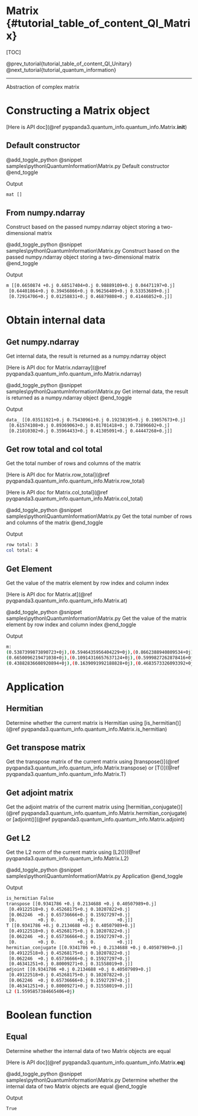 Matrix  {#tutorial_table_of_content_QI_Matrix}
=============================================================================

[TOC]

@prev_tutorial{tutorial_table_of_content_QI_Unitary}
@next_tutorial{tutorial_quantum_information}

-------------------------------------------------------------------------------------------------------------------------------


Abstraction of complex matrix

# Constructing a Matrix object

[Here is API doc](@ref pyqpanda3.quantum_info.quantum_info.Matrix.__init__)

## Default constructor

@add_toggle_python
    @snippet samples\python\QuantumInformation\Matrix.py Default constructor
@end_toggle

Output
```bash
mat []
```

## From numpy.ndarray
Construct based on the passed numpy.ndarray object storing a two-dimensional matrix


@add_toggle_python
    @snippet samples\python\QuantumInformation\Matrix.py Construct based on the passed numpy.ndarray object storing a two-dimensional matrix
@end_toggle

Output
```bash
m [[0.6650874 +0.j 0.68517404+0.j 0.98889109+0.j 0.04471197+0.j]
 [0.64401864+0.j 0.39456866+0.j 0.96256409+0.j 0.53353689+0.j]
 [0.72914706+0.j 0.01258831+0.j 0.46879808+0.j 0.41446852+0.j]]
```

# Obtain internal data

## Get numpy.ndarray
Get internal data, the result is returned as a numpy.ndarray object

[Here is API doc for Matrix.ndarray](@ref pyqpanda3.quantum_info.quantum_info.Matrix.ndarray)

@add_toggle_python
    @snippet samples\python\QuantumInformation\Matrix.py Get internal data, the result is returned as a numpy.ndarray object
@end_toggle

Output
```bash
data_ [[0.03511921+0.j 0.75430961+0.j 0.19238195+0.j 0.19057673+0.j]
 [0.61574108+0.j 0.89369063+0.j 0.81701418+0.j 0.73896602+0.j]
 [0.21010302+0.j 0.35964433+0.j 0.41305091+0.j 0.44447268+0.j]]
```

## Get row total and col total
Get the total number of rows and columns of the matrix

[Here is API doc for Matrix.row_total](@ref pyqpanda3.quantum_info.quantum_info.Matrix.row_total)

[Here is API doc for Matrix.col_total](@ref pyqpanda3.quantum_info.quantum_info.Matrix.col_total)

@add_toggle_python
    @snippet samples\python\QuantumInformation\Matrix.py Get the total number of rows and columns of the matrix
@end_toggle

Output
```bash
row total: 3
col total: 4
```

## Get Element
Get the value of the matrix element by row index and column index

[Here is API doc for Matrix.at](@ref pyqpanda3.quantum_info.quantum_info.Matrix.at)

@add_toggle_python
    @snippet samples\python\QuantumInformation\Matrix.py Get the value of the matrix element by row index and column index
@end_toggle

Output
```bash
m:
(0.5387399873890723+0j),(0.5946435956404229+0j),(0.8662388940809534+0j),(0.7465917268170127+0j),
(0.6650096219471038+0j),(0.10914316657637124+0j),(0.5999827262878416+0j),(0.5121762859881978+0j),
(0.43882836608920894+0j),(0.1639091992188828+0j),(0.4683573326093392+0j),(0.9735070812593357+0j),
```


# Application

## Hermitian
Determine whether the current matrix is Hermitian 
using [is_hermitian()](@ref pyqpanda3.quantum_info.quantum_info.Matrix.is_hermitian)

## Get transpose matrix
Get the transpose matrix of the current matrix 
using [transpose()](@ref pyqpanda3.quantum_info.quantum_info.Matrix.transpose) or [T()](@ref pyqpanda3.quantum_info.quantum_info.Matrix.T)

## Get adjoint matrix
Get the adjoint matrix of the current matrix 
using [hermitian_conjugate()](@ref pyqpanda3.quantum_info.quantum_info.Matrix.hermitian_conjugate) or [adjoint()](@ref pyqpanda3.quantum_info.quantum_info.Matrix.adjoint)

## Get L2
Get the L2 norm of the current matrix using [L2()](@ref pyqpanda3.quantum_info.quantum_info.Matrix.L2)

@add_toggle_python
    @snippet samples\python\QuantumInformation\Matrix.py Application
@end_toggle

Output
```bash
is_hermitian False
transpose [[0.9341786 +0.j 0.2134688 +0.j 0.40507989+0.j]
 [0.49122518+0.j 0.45268175+0.j 0.10207822+0.j]
 [0.062246  +0.j 0.65736666+0.j 0.15927297+0.j]
 [0.        +0.j 0.        +0.j 0.        +0.j]]
T [[0.9341786 +0.j 0.2134688 +0.j 0.40507989+0.j]
 [0.49122518+0.j 0.45268175+0.j 0.10207822+0.j]
 [0.062246  +0.j 0.65736666+0.j 0.15927297+0.j]
 [0.        +0.j 0.        +0.j 0.        +0.j]]
hermitian_conjugate [[0.9341786 +0.j 0.2134688 +0.j 0.40507989+0.j]
 [0.49122518+0.j 0.45268175+0.j 0.10207822+0.j]
 [0.062246  +0.j 0.65736666+0.j 0.15927297+0.j]
 [0.46341251+0.j 0.80009271+0.j 0.31558019+0.j]]
adjoint [[0.9341786 +0.j 0.2134688 +0.j 0.40507989+0.j]
 [0.49122518+0.j 0.45268175+0.j 0.10207822+0.j]
 [0.062246  +0.j 0.65736666+0.j 0.15927297+0.j]
 [0.46341251+0.j 0.80009271+0.j 0.31558019+0.j]]
L2 (1.5595857384665406+0j)
```


# Boolean function

## Equal
Determine whether the internal data of two Matrix objects are equal

[Here is API doc](@ref pyqpanda3.quantum_info.quantum_info.Matrix.__eq__)

@add_toggle_python
    @snippet samples\python\QuantumInformation\Matrix.py Determine whether the internal data of two Matrix objects are equal
@end_toggle

Output
```bash
True
```